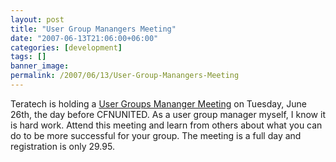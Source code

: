 ```yaml
---
layout: post
title: "User Group Manangers Meeting"
date: "2007-06-13T21:06:00+06:00"
categories: [development]
tags: []
banner_image: 
permalink: /2007/06/13/User-Group-Manangers-Meeting
---
```


Teratech is holding a <a href="http://ugmm.cfunited.com/2007/">User Groups Mananger Meeting</a> on Tuesday, June 26th, the day before CFNUNITED. As a user group manager myself, I know it is hard work. Attend this meeting and learn from others about what you can do to be more successful for your group. The meeting is a full day and registration is only 29.95.